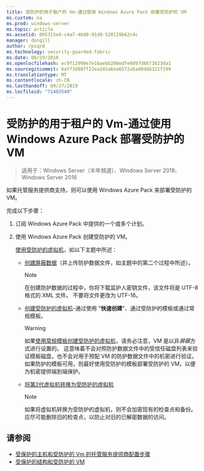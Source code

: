 ```yaml
---
title: 受防护的用于租户的 Vm-通过使用 Windows Azure Pack 部署受防护的 VM
ms.custom: na
ms.prod: windows-server
ms.topic: article
ms.assetid: 095315e4-c4a7-4b80-91d8-528119b62c4c
manager: dongill
author: rpsqrd
ms.technology: security-guarded-fabric
ms.date: 08/29/2018
ms.openlocfilehash: ec9f12990e7e16aebb208edfe0d97d6671623da1
ms.sourcegitcommit: 6aff3d88ff22ea141a6ea6572a5ad8dd6321f199
ms.translationtype: MT
ms.contentlocale: zh-CN
ms.lasthandoff: 09/27/2019
ms.locfileid: "71403540"
---
```

# <a name="shielded-vms--for-tenants---deploying-a-shielded-vm-by-using-windows-azure-pack"></a>受防护的用于租户的 Vm-通过使用 Windows Azure Pack 部署受防护的 VM

>适用于：Windows Server（半年频道）、Windows Server 2019、Windows Server 2016

如果托管服务提供商支持，则可以使用 Windows Azure Pack 来部署受防护的 VM。

完成以下步骤：

1. 订阅 Windows Azure Pack 中提供的一个或多个计划。

2. 使用 Windows Azure Pack 创建受防护的 VM。

    [使用受防护的虚拟机](https://technet.microsoft.com/library/mt720674.aspx)，如以下主题中所述：

   - [创建屏蔽数据](https://technet.microsoft.com/library/mt720672.aspx)（并上传防护数据文件，如主题中的第二个过程中所述）。
    
     > [!NOTE]
     > 在创建防护数据的过程中，你将下载监护人密钥文件，该文件将是 UTF-8 格式的 XML 文件。 不要将文件更改为 UTF-16。
    
   - [创建受防护的虚拟机](https://technet.microsoft.com/library/mt720673.aspx)-通过使用 "**快速创建**"、通过受防护的模板或通过常规模板。
    
       > [!WARNING]
       > 如果[使用常规模板创建受防护的虚拟机](https://technet.microsoft.com/library/mt720673.aspx#Anchor_2)，请务必注意，VM 是以非*屏蔽*方式进行设置的。 这意味着不会对照防护数据文件中的受信任磁盘列表来验证模板磁盘，也不会对用于预配 VM 的防护数据文件中的机密进行验证。 如果防护的模板可用，则最好使用受防护的模板部署受防护的 VM，以便为机密提供端到端保护。
    
   - [将第2代虚拟机转换为受防护的虚拟机](https://technet.microsoft.com/library/mt720670.aspx)
    
       > [!NOTE]
       > 如果将虚拟机转换为受防护的虚拟机，则不会加密现有的检查点和备份。 应尽可能删除旧的检查点，以防止对旧的已解密数据的访问。

## <a name="see-also"></a>请参阅

- [受保护的主机和受防护的 Vm 的托管服务提供商配置步骤](guarded-fabric-configuration-scenarios-for-shielded-vms-overview.md)
- [受保护的结构和受防护的 VM](guarded-fabric-and-shielded-vms-top-node.md)
